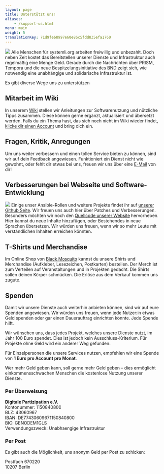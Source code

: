 ```yaml
---
layout: page
title: Unterstützt uns!
aliases:
    - /support-us.html
menu: main
weight: 5
translationKey: 71d9fe68997e60e86c5fdd835efa1760
---
```

[![](/assets/img/systemli_navy_sb_1_1.jpg#fl-2)](https://black-mosquito.org/de/catalogsearch/result/?q=systemli)
Alle Menschen für systemli.org arbeiten freiwillig und unbezahlt. Doch neben Zeit kostet das Bereitstellen unserer Dienste und Infrastruktur auch regelmäßig eine Menge Geld. Gerade durch die Nachrichten über PRISM, Tempora und die neue Bespitzelungsinitiative des BND zeigt sich, wie notwendig eine unabhängige und solidarische Infrastruktur ist.

Es gibt diverse Wege uns zu unterstützen

## Mitarbeit im Wiki

In unserem [Wiki](https://wiki.systemli.org) stellen wir Anleitungen zur Softwarenutzung und nützliche Tipps zusammen. Diese können gerne ergänzt, aktualisiert und übersetzt werden. Falls du ein Thema hast, das sich noch nicht im Wiki wieder findet, [klicke dir einen Account](https://wiki.systemli.org/start?do=register) und bring dich ein.

## Fragen, Kritik, Anregungen

Um uns weiter verbessern und einen tollen Service bieten zu können, sind wir auf dein Feedback angewiesen. Funktioniert ein Dienst nicht wie gewohnt, oder fehlt dir etwas bei uns, freuen wir uns über eine [E-Mail](mailto:support@systemli.org) von dir!

## Verbesserungen bei Webseite und Software-Entwicklung

[![](/assets/img/GitHub-Mark-64px.png#fl-2)](https://github.com/systemli/)
Einige unser Ansible-Rollen und weitere Projekte findet ihr auf [unserer Github Seite](https://github.com/systemli/). Wir freuen uns auch hier über Patches und Verbesserungen. Besonders möchten wir noch den [Quellcode unserer Website](https://github.com/systemli/systemli-website) hervorheben. Hier kannst du neue Inhalte hinzufügen, oder Bestehendes in neue Sprachen übersetzen. Wir würden uns freuen, wenn wir so mehr Leute mit verständlichen Inhalten erreichen könnten.

## T-Shirts und Merchandise

Im Online Shop von [Black Mosquito](https://black-mosquito.org/de/catalogsearch/result/?q=systemli) kannst du unsere Shirts und Merchandise (Aufkleber, Lesezeichen, Postkarten) bestellen. Der Merch ist zum Verteilen auf Veranstaltungen und in Projekten gedacht. Die Shirts sollen deinen Körper schmücken. Die Erlöse aus dem Verkauf kommen uns zugute.

## Spenden

Damit wir unsere Dienste auch weiterhin anbieten können, sind wir auf eure Spenden angewiesen. Wir würden uns freuen, wenn jede Nutzer:in etwas Geld spenden oder gar einen Dauerauftrag einrichten könnte. Jede Spende hilft.

Wir wünschen uns, dass jedes Projekt, welches unsere Dienste nutzt, im Jahr 100 Euro spendet. Dies ist jedoch kein Ausschluss-Kriterium. Für Projekte ohne Geld wird ein anderer Weg gefunden.

Für Einzelpersonen die unsere Services nutzen, empfehlen wir eine Spende von **1 Euro pro Account pro Monat**.

Wer mehr Geld geben kann, soll gerne mehr Geld geben – dies ermöglicht einkommensschwachen Menschen die kostenlose Nutzung unserer Dienste.

### Per Überweisung

**Digitale Partizipation e.V.**  
Kontonummer: 1150840800  
BLZ: 43060967  
IBAN: DE77430609671150840800  
BIC: GENODEM1GLS  
Verwendungszweck: Unabhaengige Infrastruktur

### Per Post

Es gibt auch die Möglichkeit, uns anonym Geld per Post zu schicken:

Postfach 670220  
10207 Berlin
